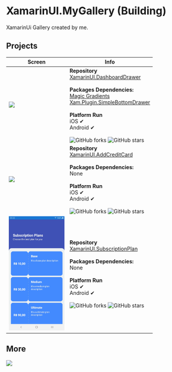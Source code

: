 # XamarinUI.MyGallery (Building)
XamarinUi Gallery created by me.

## Projects


| Screen       | Info          |
| ------------ | ------------- |
| <img width="150" src="https://github.com/alexandresanlim/XamarinUI.Dashboard/blob/master/XamarinUI.Dashboard/XamarinUI.Dashboard/Src/Img/Screen/android.gif?raw.=true"/> |  **Repository** <br/> <a href="https://github.com/alexandresanlim/XamarinUI.DashboardDrawer">XamarinUI.DashboardDrawer<a/> <br/><br/> **Packages Dependencies:** <br/> <a href="https://github.com/mgierlasinski/MagicGradients" target="_blank">Magic Gradients</a><br/><a href="https://github.com/galadril/Xam.Plugin.SimpleBottomDrawer" target="_blank">Xam.Plugin.SimpleBottomDrawer</a><br/> <br/>**Platform Run** <br/> iOS ✔  <br/> Android ✔ <br/><br/> ![GitHub forks](https://img.shields.io/github/forks/alexandresanlim/XamarinUI.DashboardDrawer?style=social) ![GitHub stars](https://img.shields.io/github/stars/alexandresanlim/XamarinUI.DashboardDrawer?style=social)  |
| <img id="card" width="150" src="https://raw.githubusercontent.com/alexandresanlim/XamarinUI.AddCreditCard/master/XamarinUI.AddCreditCard/XamarinUI.AddCreditCard/src/screenshot/android.gif"/> | **Repository** <br/> <a href="https://github.com/alexandresanlim/XamarinUI.DashboardDrawer">XamarinUI.AddCreditCard<a/> <br/><br/> **Packages Dependencies:** <br/>None <br/> <br/>**Platform Run** <br/> iOS ✔  <br/> Android ✔ <br/><br/> ![GitHub forks](https://img.shields.io/github/forks/alexandresanlim/XamarinUI.AddCreditCard?style=social) ![GitHub stars](https://img.shields.io/github/stars/alexandresanlim/XamarinUI.AddCreditCard?style=social)  |
| <img id="card" width="150" src="https://raw.githubusercontent.com/alexandresanlim/SubscriptionPlan.XamarinUI/master/SubscriptionPlan.XamarinUI/SubscriptionPlan.XamarinUI/Screenshots/android.jpg"/> | **Repository** <br/> <a href="https://github.com/alexandresanlim/XamarinUI.SubscriptionPlan">XamarinUI.SubscriptionPlan<a/> <br/><br/> **Packages Dependencies:** <br/>None <br/> <br/>**Platform Run** <br/> iOS ✔  <br/> Android ✔ <br/><br/> ![GitHub forks](https://img.shields.io/github/forks/alexandresanlim/XamarinUI.SubscriptionPlan?style=social) ![GitHub stars](https://img.shields.io/github/stars/alexandresanlim/XamarinUI.SubscriptionPlan?style=social)  |



## More
<a href="https://snppts.dev/author/alexandresanlim" target="_blank"><img src="https://camo.githubusercontent.com/b72b502eb8f3df149f75f8a72f7d0f9f35728827/68747470733a2f2f7777772e736e707074732e6465762f696d672f736e707074732d62616467652e6a7067" /></a>
